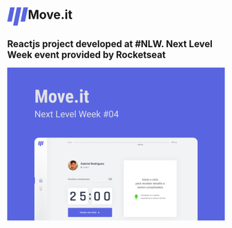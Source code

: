 <h1 style="display: flex; flex-direction: row">
  <img alt="Move.it Logo" title="#MoveitLogo" src="./images/Logo.png" />
  <strong style="display: flex; align-content: center">Move.it</strong>
</h1>
 
<h2>
 Reactjs project developed at #NLW. Next Level Week event provided by Rocketseat
</h2>

<img alt="Move.it Cover" title="#MoveitCover" src="./images/Capa.png" />
